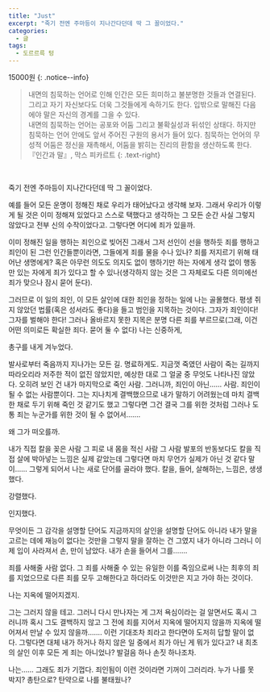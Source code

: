 ```yaml
---
title: "Just"
excerpt: "죽기 전엔 주마등이 지나간다던데 딱 그 꼴이었다."
categories:
  - 글
tags:
  - 도르르륵 텅
---
```


15000원
{: .notice--info}

> 내면의 침묵하는 언어로 인해 인간은 모든 희미하고 불분명한 것들과 연결된다. 그리고 자기 자신보다도 더욱 그것들에게 속하기도 한다. 입밖으로 말해진 다음에야 말은 자신의 경계를 그을 수 있다. <br/> 내면의 침묵하는 언어는 공포와 어둠 그리고 불확실성과 뒤섞인 상태다. 하지만 침묵하는 언어 안에도 앞서 주어진 구원의 용서가 들어 있다. 침묵하는 언어의 무성적 어둠은 정신을 재촉해서, 어둠을 밝히는 진리의 환함을 생산하도록 한다. <br/> 『인간과 말』, 막스 피카르트
{: .text-right}

<br/>

죽기 전엔 주마등이 지나간다던데 딱 그 꼴이었다.  

예를 들어 모든 운명이 정해진 채로 우리가 태어났다고 생각해 보자. 그래서 우리가 이렇게 될 것은 이미 정해져 있었다고 스스로 택했다고 생각하는 그 모든 순간 사실 그렇지 않았다고 전부 신의 수작이었다고. 그렇다면 어디에 죄가 있을까.  

이미 정해진 일을 행하는 죄인으로 빚어진 그래서 그저 선인이 선을 행하듯 죄를 행하고 죄인이 된 그런 인간들뿐이라면, 그들에게 죄를 물을 수나 있나? 죄를 저지르기 위해 태어난 생명에게?
혹은 아무런 의도도 의지도 없이 행하기만 하는 자에게 생각 없이 행동만 있는 자에게 죄가 있다고 할 수 있나(생각하지 않는 것은 그 자체로도 다른 의미에선 죄가 맞으나 잠시 묻어 둔다).  

그러므로 이 일의 죄인, 이 모든 살인에 대한 죄인을 정하는 일에 나는 골몰했다. 평생 쥐지 않았던 법률(혹은 성서라도 좋다)을 들고 범인을 지목하는 것이다. 그자가 죄인이다! 그자를 벌해야 한다! 그러나 올바르지 못한 지목은 분명 다른 죄를 부르므로(그래, 이건 어떤 의미로든 확실한 죄다. 묻어 둘 수 없다) 나는 신중하게,  

총구를 내게 겨누었다.  

발사로부터 죽음까지 지나가는 모든 길. 명료하게도. 지금껏 죽였던 사람이 죽는 길까지 따라오리라 저주한 적이 없진 않았지만, 예상한 대로 그 얼굴 중 무엇도 나타나진 않았다. 오히려 보인 건 내가 마지막으로 죽인 사람. 그러니까, 죄인이 아닌…… 사람. 죄인이 될 수 없는 사람뿐이다. 그는 지나치게 결백했으므로 내가 말하기 어려웠는데 마치 결백한 채로 두기 위해 죽인 것 같기도 했고 그렇다면 그건 결국 그를 위한 것처럼 그러나 도통 죄는 누군가를 위한 것이 될 수 없어서…….  

왜 그가 떠오를까.  

내가 직접 칼을 꽂은 사람 그 피로 내 몸을 적신 사람 그 사람 발포의 반동보다도 칼을 직접 살에 박아넣는 느낌은 실제 같았는데 그렇다면 마치 무언가 실제가 아닌 것 같다 말이…… 그렇게 되어서 나는 새로 단어를 골라야 했다. 칼을, 들어, 살해하는, 느낌은, 생생했다.  

강렬했다.  

인지했다.  

무엇이든 그 감각을 설명할 단어도 지금까지의 살인을 설명할 단어도 아니라 내가 말을 고르는 데에 재능이 없다는 것만을 그렇지 말을 잘하는 건 그였지 내가 아니라 그러니 이제 입이 사라져서 손, 만이 남았다. 내가 손을 들어서 그를…….  

죄를 사해줄 사람 없다. 그 죄를 사해줄 수 있는 유일한 이를 죽임으로써 나는 최후의 죄를 지었으므로 다른 죄를 모두 고해한다고 하더라도 이것만은 지고 가야 하는 것이다.  

나는 지옥에 떨어지겠지.  

그는 그러지 않을 테고. 그러니 다시 만나자는 게 그저 욕심이라는 걸 알면서도 혹시 그러니까 혹시 그도 결백하지 않고 그 전에 죄를 지어서 지옥에 떨어지지 않을까 지옥에 떨어져서 만날 수 있지 않을까……. 이런 기대조차 죄라고 한다면야 도저히 답할 말이 없다. 그렇다면 대체 내가 하거나 하지 않은 일 중에서 죄가 아닌 게 뭐가 있다고? 내 최초의 살인 이후 모든 게 죄는 아니었나? 발걸음 하나 손짓 하나조차.  

나는…… 그래도 죄가 기껍다. 죄인됨이 이런 것이라면 기꺼이 그러리라. 누가 나를 못 박지? 총탄으로? 탄약으로 나를 불태웠나?  
<br/>